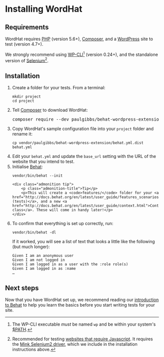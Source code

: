 # Installing WordHat

## Requirements

WordHat requires [PHP](https://php.net/) (version 5.6+), [Composer](https://getcomposer.org/), and a [WordPress](https://wordpress.org/) site to test (version 4.7+).

We strongly recommend using [WP-CLI](https://wp-cli.org/)[^1] \(version 0.24+), and the standalone version of [Selenium](http://docs.seleniumhq.org/download/)[^2].


## Installation

<ol>

<li>Create a folder for your tests. From a terminal:
    <pre><code>mkdir project
cd project</code></pre>
</li>

<li>Tell <a href="https://getcomposer.org/">Composer</a> to download WordHat:
    <pre>composer require --dev paulgibbs/behat-wordpress-extension behat/mink-goutte-driver behat/mink-selenium2-driver</pre>
</li>

<li>Copy WordHat's sample configuration file into your <code>project</code> folder and rename it:
    <pre><code>cp vendor/paulgibbs/behat-wordpress-extension/behat.yml.dist behat.yml</code></pre>
</li>

<li>Edit your <code>behat.yml</code> and update the <code>base_url</code> setting with the URL of the website that you intend to test.
</li>

<li>Initialise <a href="http://behat.org">Behat</a>:
    <pre><code>vendor/bin/behat --init</code></pre>

    <div class="admonition tip">
        <p class="admonition-title">Tip</p>
        <p>This will create a <code>features/</code> folder for your <a href="http://docs.behat.org/en/latest/user_guide/features_scenarios.html#features">Features (tests)</a>, and a new <a href="http://docs.behat.org/en/latest/user_guide/context.html">Context class</a>. These will come in handy later!</p>
    </div>
</li>

<li>To confirm that everything is set up correctly, run:
    <pre><code>vendor/bin/behat -dl</code></pre>
    If it worked, you will see a list of text that looks a little like the following (but much longer):
    <pre><code>Given I am an anonymous user
Given I am not logged in
Given I am logged in as a user with the :role role(s)
Given I am logged in as :name
&hellip;</pre></code>
</li>

</ol>


## Next steps

Now that you have WordHat set up, we recommend reading our [introduction to Behat](behat-intro.md) to help you learn the basics before you start writing tests for your site.


[^1]:
    The WP-CLI executable *must* be named `wp` and be within your system's <a href="https://en.wikipedia.org/wiki/PATH_(variable)" id="WP-CLI">$PATH</a>.

[^2]:
    Recommended for testing <a href="http://mink.behat.org/en/latest/guides/drivers.html" id="SEL">websites that require Javascript</a>. It requires the [Mink Selenium2 driver](https://packagist.org/packages/behat/mink-selenium2-driver), which we include in the installation instructions above.
